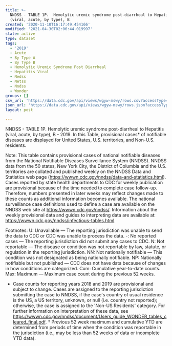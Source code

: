 ```yaml
---
title: >-
  NNDSS - TABLE 1P.  Hemolytic uremic syndrome post-diarrheal to Hepatitis
  (viral, acute, by type), B
created: '2020-11-10T16:17:49.454166'
modified: '2021-04-30T02:06:44.019997'
state: active
type: dataset
tags:
  - '2019'
  - Acute
  - By Type A
  - By Type B
  - Hemolytic Uremic Syndrome Post Diarrheal
  - Hepatitis Viral
  - Nedss
  - Netss
  - Nndss
  - Wonder
groups: []
csv_url: 'https://data.cdc.gov/api/views/wgyw-mswy/rows.csv?accessType=DOWNLOAD'
json_url: 'https://data.cdc.gov/api/views/wgyw-mswy/rows.json?accessType=DOWNLOAD'
layout: post

---
```

NNDSS - TABLE 1P.  Hemolytic uremic syndrome post-diarrheal to Hepatitis (viral, acute, by type), B - 2019. In this Table, provisional cases* of notifiable diseases are displayed for United States, U.S. territories, and Non-U.S. residents. 

Note: 
This table contains provisional cases of national notifiable diseases from the National Notifiable Diseases Surveillance System (NNDSS). NNDSS data from the 50 states, New York City, the District of Columbia and the U.S. territories are collated and published weekly on the NNDSS Data and Statistics web page (https://wwwn.cdc.gov/nndss/data-and-statistics.html). Cases reported by state health departments to CDC for weekly publication are provisional because of the time needed to complete case follow-up. Therefore, numbers presented in later weeks may reflect changes made to these counts as additional information becomes available. The national surveillance case definitions used to define a case are available on the NNDSS web site at https://wwwn.cdc.gov/nndss/. Information about the weekly provisional data and guides to interpreting data are available at: https://wwwn.cdc.gov/nndss/infectious-tables.html. 

Footnotes:
U: Unavailable — The reporting jurisdiction was unable to send the data to CDC or CDC was unable to process the data.
-: No reported cases — The reporting jurisdiction did not submit any cases to CDC.
N: Not reportable — The disease or condition was not reportable by law, statute, or regulation in the reporting jurisdiction.
NN: Not nationally notifiable — This condition was not designated as being nationally notifiable.
NP: Nationally notifiable but not published — CDC does not have data because of changes in how conditions are categorized.
Cum: Cumulative year-to-date counts.
Max: Maximum — Maximum case count during the previous 52 weeks.
* Case counts for reporting years 2018 and 2019 are provisional and subject to change. Cases are assigned to the reporting jurisdiction submitting the case to NNDSS, if the case's country of usual residence is the US, a US territory, unknown, or null (i.e. country not reported); otherwise, the case is assigned to the 'Non-US Residents' category. For further information on interpretation of these data, see https://wwwn.cdc.gov/nndss/document/Users_guide_WONDER_tables_cleared_final.pdf. 
† Previous 52 week maximum and cumulative YTD are determined from periods of time when the condition was reportable in the jurisdiction (i.e., may be less than 52 weeks of data or incomplete YTD data).
